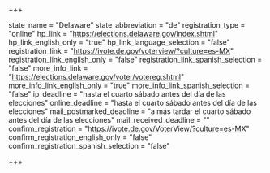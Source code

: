 +++

state_name = "Delaware"
state_abbreviation = "de"
registration_type = "online"
hp_link = "https://elections.delaware.gov/index.shtml"
hp_link_english_only = "true"
hp_link_language_selection = "false"
registration_link = "https://ivote.de.gov/voterview/?culture=es-MX"
registration_link_english_only = "false"
registration_link_spanish_selection = "false"
more_info_link = "https://elections.delaware.gov/voter/votereg.shtml"
more_info_link_english_only = "true"
more_info_link_spanish_selection = "false"
ip_deadline = "hasta el cuarto sábado antes del día de las elecciones"
online_deadline = "hasta el cuarto sábado antes del día de las elecciones"
mail_postmarked_deadline = "a más tardar el cuarto sábado antes del día de las elecciones"
mail_received_deadline = ""
confirm_registration = "https://ivote.de.gov/VoterView/?culture=es-MX"
confirm_registration_english_only = "false"
confirm_registration_spanish_selection = "false"

+++